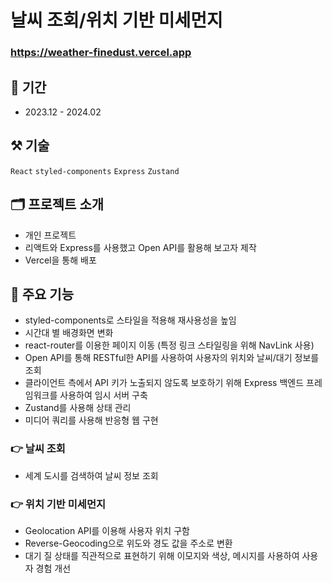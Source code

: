 # 날씨 조회/위치 기반 미세먼지

### <https://weather-finedust.vercel.app>

## :date: 기간
- 2023.12 - 2024.02

## :hammer_and_pick: 기술
```React``` ```styled-components``` ```Express``` ```Zustand```

## :card_index_dividers: 프로젝트 소개
- 개인 프로젝트
- 리액트와 Express를 사용했고 Open API를 활용해 보고자 제작
- Vercel을 통해 배포

## :mag_right: 주요 기능
- styled-components로 스타일을 적용해 재사용성을 높임
- 시간대 별 배경화면 변화
- react-router를 이용한 페이지 이동 (특정 링크 스타일링을 위해 NavLink 사용)
- Open API를 통해 RESTful한 API를 사용하여 사용자의 위치와 날씨/대기 정보를 조회
- 클라이언트 측에서 API 키가 노출되지 않도록 보호하기 위해 Express 백엔드 프레임워크를 사용하여 임시 서버 구축
- Zustand를 사용해 상태 관리
- 미디어 쿼리를 사용해 반응형 웹 구현

### :point_right: 날씨 조회
- 세계 도시를 검색하여 날씨 정보 조회
### :point_right: 위치 기반 미세먼지
- Geolocation API를 이용해 사용자 위치 구함
- Reverse-Geocoding으로 위도와 경도 값을 주소로 변환
- 대기 질 상태를 직관적으로 표현하기 위해 이모지와 색상, 메시지를 사용하여 사용자 경험 개선
